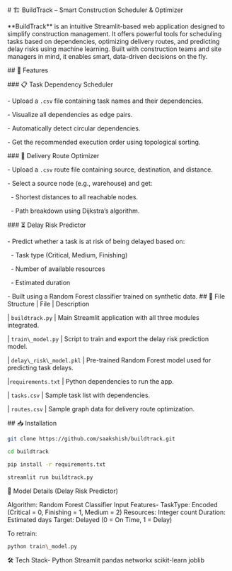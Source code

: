 \# 🏗️ BuildTrack – Smart Construction Scheduler \& Optimizer

\*\*BuildTrack\*\* is an intuitive Streamlit-based web application designed to simplify construction management. It offers powerful tools for scheduling tasks based on dependencies, optimizing delivery routes, and predicting delay risks using machine learning. Built with construction teams and site managers in mind, it enables smart, data-driven decisions on the fly.


\## 🚀 Features

\### 📋 Task Dependency Scheduler

\- Upload a `.csv` file containing task names and their dependencies.

\- Visualize all dependencies as edge pairs.

\- Automatically detect circular dependencies.

\- Get the recommended execution order using topological sorting.


\### 🚚 Delivery Route Optimizer

\- Upload a `.csv` route file containing source, destination, and distance.

\- Select a source node (e.g., warehouse) and get:

&nbsp; - Shortest distances to all reachable nodes.

&nbsp; - Path breakdown using Dijkstra’s algorithm.


\### ⏳ Delay Risk Predictor

\- Predict whether a task is at risk of being delayed based on:

&nbsp; - Task type (Critical, Medium, Finishing)

&nbsp; - Number of available resources

&nbsp; - Estimated duration

\- Built using a Random Forest classifier trained on synthetic data.
\## 📂 File Structure
| File                | Description                                                   

| `buildtrack.py`          | Main Streamlit application with all three modules integrated. 

| `train\_model.py`        | Script to train and export the delay risk prediction model.    

| `delay\_risk\_model.pkl` | Pre-trained Random Forest model used for predicting task delays. 

|`requirements.txt`        | Python dependencies to run the app.                            

| `tasks.csv`              | Sample task list with dependencies. 

| `routes.csv`             | Sample graph data for delivery route optimization. 


\## 📥 Installation

```bash
git clone https://github.com/saakshish/buildtrack.git

cd buildtrack

pip install -r requirements.txt

streamlit run buildtrack.py
```

🧠 Model Details (Delay Risk Predictor)

Algorithm: Random Forest Classifier
Input Features-
TaskType: Encoded (Critical = 0, Finishing = 1, Medium = 2)
Resources: Integer count
Duration: Estimated days
Target: Delayed (0 = On Time, 1 = Delay)


To retrain:
```bash
python train\_model.py
```

🛠️ Tech Stack-
Python
Streamlit
pandas
networkx
scikit-learn
joblib





